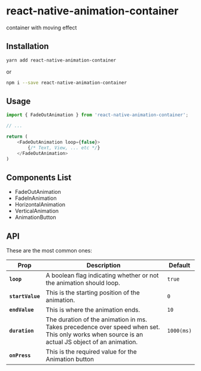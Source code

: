 # react-native-animation-container

container with moving effect

## Installation

```sh
yarn add react-native-animation-container
```
or
```sh
npm i --save react-native-animation-container
```

## Usage

```js
import { FadeOutAnimation } from 'react-native-animation-container';

// ...

return (
    <FadeOutAnimation loop={false}>
        {/* Text, View, ... etc */}
    </FadeOutAnimation>
)

```

## Components List

- FadeOutAnimation
- FadeInAnimation
- HorizontalAnimation
- VerticalAnimation
- AnimationButton

## API

These are the most common ones:


| Prop               | Description                                                                                                                                                                                                                                                                     | Default                                                                                                             |
| ------------------ | ------------------------------------------------------------------------------------------------------------------------------------------------------------------------------------------------------------------------------------------------------------------------------- | ------------------------------------------------------------------------------------------------------------------- |
| **`loop`**         | A boolean flag indicating whether or not the animation should loop.                                                                                                                                                                                                             | `true`                                                                                                              |
| **`startValue`**         | This is the starting position of the animation.                                                                                                                                                                                              | `0`                                                                                                              |
| **`endValue`**         | This is where the animation ends.                                                                                                                                                                                              | `10`                                                                                                              |
| **`duration`**         | The duration of the animation in ms. Takes precedence over speed when set. This only works when source is an actual JS object of an animation.                                                                                                                                                                                     | `1000(ms)`                                                                                                              |
| **`onPress`**         | This is the required value for the Animation button                                                                                                                                                                                     |                                                                                                              |
